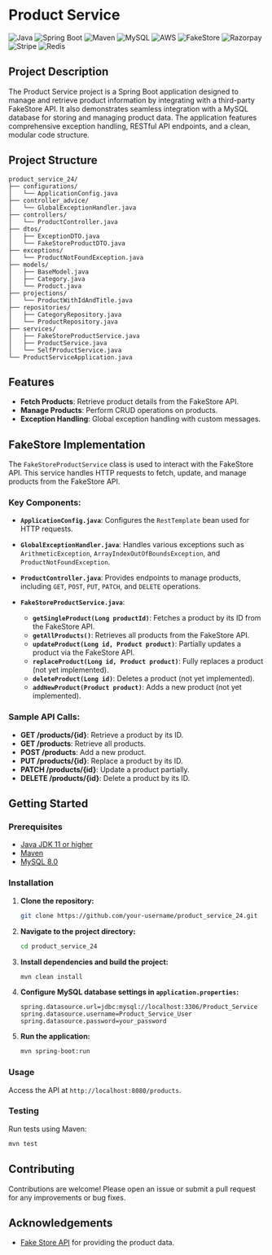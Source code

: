 
# Product Service

![Java](https://img.shields.io/badge/Java-ED8B00?style=for-the-badge&logo=java&logoColor=white)
![Spring Boot](https://img.shields.io/badge/Spring_Boot-6DB33F?style=for-the-badge&logo=spring-boot&logoColor=white)
![Maven](https://img.shields.io/badge/Maven-C71A36?style=for-the-badge&logo=apache-maven&logoColor=white)
![MySQL](https://img.shields.io/badge/MySQL-4479A1?style=for-the-badge&logo=mysql&logoColor=white)
![AWS](https://img.shields.io/badge/AWS-232F3E?style=for-the-badge&logo=amazon-aws&logoColor=white)
![FakeStore](https://img.shields.io/badge/FakeStore-FF4500?style=for-the-badge&logo=fakestore&logoColor=white)
![Razorpay](https://img.shields.io/badge/Razorpay-02042B?style=for-the-badge&logo=razorpay&logoColor=white)
![Stripe](https://img.shields.io/badge/Stripe-008CDD?style=for-the-badge&logo=stripe&logoColor=white)
![Redis](https://img.shields.io/badge/Redis-FF0000?style=for-the-badge&logo=redis&logoColor=white)

## Project Description

The Product Service project is a Spring Boot application designed to manage and retrieve product information by integrating with a third-party FakeStore API. It also demonstrates seamless integration with a MySQL database for storing and managing product data. The application features comprehensive exception handling, RESTful API endpoints, and a clean, modular code structure.

## Project Structure

```plaintext
product_service_24/
├── configurations/
│   └── ApplicationConfig.java
├── controller_advice/
│   └── GlobalExceptionHandler.java
├── controllers/
│   └── ProductController.java
├── dtos/
│   ├── ExceptionDTO.java
│   └── FakeStoreProductDTO.java
├── exceptions/
│   └── ProductNotFoundException.java
├── models/
│   ├── BaseModel.java
│   ├── Category.java
│   └── Product.java
├── projections/
│   └── ProductWithIdAndTitle.java
├── repositories/
│   ├── CategoryRepository.java
│   └── ProductRepository.java
├── services/
│   ├── FakeStoreProductService.java
│   ├── ProductService.java
│   └── SelfProductService.java
└── ProductServiceApplication.java

```

## Features

- **Fetch Products**: Retrieve product details from the FakeStore API.
- **Manage Products**: Perform CRUD operations on products.
- **Exception Handling**: Global exception handling with custom messages.


## FakeStore Implementation

The `FakeStoreProductService` class is used to interact with the FakeStore API. This service handles HTTP requests to fetch, update, and manage products from the FakeStore API.

### Key Components:

- **`ApplicationConfig.java`**: Configures the `RestTemplate` bean used for HTTP requests.
  
- **`GlobalExceptionHandler.java`**: Handles various exceptions such as `ArithmeticException`, `ArrayIndexOutOfBoundsException`, and `ProductNotFoundException`.

- **`ProductController.java`**: Provides endpoints to manage products, including `GET`, `POST`, `PUT`, `PATCH`, and `DELETE` operations.

- **`FakeStoreProductService.java`**:
  - **`getSingleProduct(Long productId)`**: Fetches a product by its ID from the FakeStore API.
  - **`getAllProducts()`**: Retrieves all products from the FakeStore API.
  - **`updateProduct(Long id, Product product)`**: Partially updates a product via the FakeStore API.
  - **`replaceProduct(Long id, Product product)`**: Fully replaces a product (not yet implemented).
  - **`deleteProduct(Long id)`**: Deletes a product (not yet implemented).
  - **`addNewProduct(Product product)`**: Adds a new product (not yet implemented).


### Sample API Calls:

- **GET /products/{id}**: Retrieve a product by its ID.
- **GET /products**: Retrieve all products.
- **POST /products**: Add a new product.
- **PUT /products/{id}**: Replace a product by its ID.
- **PATCH /products/{id}**: Update a product partially.
- **DELETE /products/{id}**: Delete a product by its ID.

## Getting Started

### Prerequisites

- [Java JDK 11 or higher](https://www.oracle.com/java/technologies/javase-jdk11-downloads.html)
- [Maven](https://maven.apache.org/)
- [MySQL 8.0](https://dev.mysql.com/downloads/mysql/)



### Installation

1. **Clone the repository:**

    ```bash
    git clone https://github.com/your-username/product_service_24.git
    ```

2. **Navigate to the project directory:**

    ```bash
    cd product_service_24
    ```

3. **Install dependencies and build the project:**

    ```bash
    mvn clean install
    ```

4. **Configure MySQL database settings in `application.properties`:**

    ```properties
    spring.datasource.url=jdbc:mysql://localhost:3306/Product_Service
    spring.datasource.username=Product_Service_User
    spring.datasource.password=your_password
    ```

5. **Run the application:**

    ```bash
    mvn spring-boot:run
    ```

### Usage

Access the API at `http://localhost:8080/products`.

### Testing

Run tests using Maven:

```bash
mvn test
 ```

   

## Contributing

Contributions are welcome! Please open an issue or submit a pull request for any improvements or bug fixes.


## Acknowledgements

- [Fake Store API](https://fakestoreapi.com) for providing the product data.
